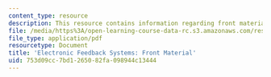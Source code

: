 ```yaml
---
content_type: resource
description: This resource contains information regarding front material.
file: /media/https%3A/open-learning-course-data-rc.s3.amazonaws.com/res-6-010-electronic-feedback-systems-spring-2013/753d09cc7bd1265082fa098944c13444_MITRES_6-010S13_frnt_mater.pdf
file_type: application/pdf
resourcetype: Document
title: 'Electronic Feedback Systems: Front Material'
uid: 753d09cc-7bd1-2650-82fa-098944c13444
---
```

